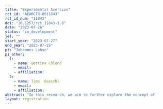 ```yaml
---
title: "Experimental Aversion"
rct_id: "AEARCTR-0011843"
rct_id_num: "11843"
doi: "10.1257/rct.11843-1.0"
date: "2023-07-26"
status: "in_development"
jel: ""
start_year: "2023-07-27"
end_year: "2023-07-29"
pi: "Johannes Lohse"
pi_other:
  1:
    - name: Bettina Chlond
    - email: 
    - affiliation: 
  2:
    - name: Timo  Goeschl
    - email: 
    - affiliation: 
abstract: "In this research, we aim to further explore the concept of `experiment aversion`: Individuals appear more likely to object on moral grounds to a randomisation between two policies affecting others than to each policy alone. Our further exploration is motivated by contrasting findings. Previous work using a vignette design (Meyer et al, 2019) found evidence in favour of experiment aversion. Our own subsequent work, a pre-registered non-hypothetical experiment found no supporting evidence. We hypothesize that the diverging findings are driven by the fact that in the non-hypothetical experiment, individuals’ experimental payoffs are linked to learning from policy evidence. To test this hypothesis, we propose a follow-up study that employs a vignette design similar to Meyer et al. (2019). Each vignette describes a situation in which a decision maker has to decide between implementing a policy A, a policy B or to conduct a randomized experiment between both policies (A/B) before making a final choice between A and B. In a departure from previous designs, participating individuals are allocated, between subjects, to three different conditions. The baseline condition conceptually replicates Meyer et al. (2019) by asking participants to rate the  moral appropriateness of implementing policies A, B, or a randomization of A/B. In the two treatment conditions we ask participants to indicate instead how the decision maker should act (Treatment 1) or to chose how they would act themselves in lieu of the decision maker (Treatment 2). Examining variations in experimental aversion across these three conditions will help determine whether individuals rate the instrumental value of learning from randomization higher than their possible moral objection."
layout: registration
---
```


